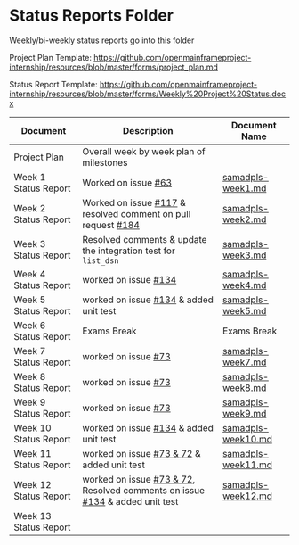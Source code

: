 # Status Reports Folder
Weekly/bi-weekly status reports go into this folder

Project Plan Template: https://github.com/openmainframeproject-internship/resources/blob/master/forms/project_plan.md

Status Report Template: https://github.com/openmainframeproject-internship/resources/blob/master/forms/Weekly%20Project%20Status.docx

| Document | Description | Document Name |
|---|---|---|
| Project Plan | Overall week by week plan of milestones | |
| Week 1 Status Report | Worked on issue [#63](https://github.com/zowe/zowe-client-python-sdk/pull/184) | [samadpls-week1.md](samadpls-week1.md) | 
| Week 2 Status Report | Worked on issue [#117](https://github.com/zowe/zowe-client-python-sdk/pull/188) & resolved comment on pull request  [#184](https://github.com/zowe/zowe-client-python-sdk/pull/184)| [samadpls-week2.md](samadpls-week2.md)
| Week 3 Status Report | Resolved comments & update the integration test for `list_dsn`|[samadpls-week3.md](samadpls-week3.md) |
| Week 4 Status Report | worked on issue [#134](https://github.com/zowe/zowe-client-python-sdk/pull/191) | [samadpls-week4.md](samadpls-week4.md) |
| Week 5 Status Report | worked on issue [#134](https://github.com/zowe/zowe-client-python-sdk/pull/191) & added unit test | [samadpls-week5.md](samadpls-week5.md) |
| Week 6 Status Report | Exams Break | Exams Break |
| Week 7 Status Report | worked on issue [#73](https://github.com/zowe/zowe-client-python-sdk/pull/201) |[samadpls-week7.md](samadpls-week7.md) |
| Week 8 Status Report | worked on issue [#73](https://github.com/zowe/zowe-client-python-sdk/pull/201) |[samadpls-week8.md](samadpls-week8.md)  |
| Week 9 Status Report |worked on issue [#73](https://github.com/zowe/zowe-client-python-sdk/pull/201) |[samadpls-week9.md](samadpls-week9.md) |
| Week 10 Status Report | worked on issue [#134](https://github.com/zowe/zowe-client-python-sdk/pull/191) & added unit test | [samadpls-week10.md](samadpls-week10.md) |
| Week 11 Status Report |  worked on issue [#73 & 72](https://github.com/zowe/zowe-client-python-sdk/pull/201) & added unit test | [samadpls-week11.md](samadpls-week11.md) |
| Week 12 Status Report |  worked on issue [#73 & 72](https://github.com/zowe/zowe-client-python-sdk/pull/201), Resolved comments on issue [#134](https://github.com/zowe/zowe-client-python-sdk/pull/191) & added unit test | [samadpls-week12.md](samadpls-week12.md) |
| Week 13 Status Report | | |

